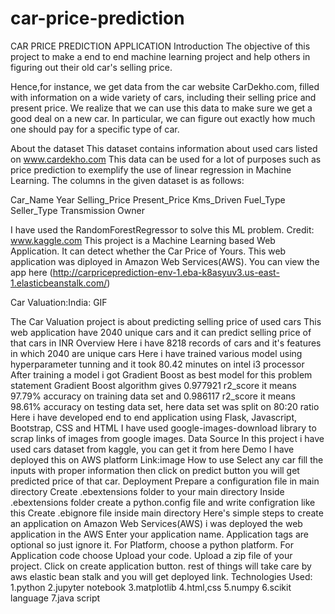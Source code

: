 # car-price-prediction
CAR PRICE PREDICTION APPLICATION
Introduction
The objective of this project to make a end to end machine learning project and help others in figuring out their old car's selling price.

Hence,for instance, we get data from the car website CarDekho.com, filled with information on a wide variety of cars, including their selling price and present price. We realize that we can use this data to make sure we get a good deal on a new car. In particular, we can figure out exactly how much one should pay for a specific type of car.

About the dataset
This dataset contains information about used cars listed on www.cardekho.com This data can be used for a lot of purposes such as price prediction to exemplify the use  of linear regression in Machine Learning. The columns in the given dataset is as follows:

Car_Name
Year
Selling_Price
Present_Price
Kms_Driven
Fuel_Type
Seller_Type
Transmission
Owner

I have used the RandomForestRegressor to solve this ML problem.
Credit: www.kaggle.com
This project is a Machine Learning based Web Application. It can detect whether the Car Price of Yours. This web application was diployed in Amazon Web Services(AWS). You can view the app here (http://carpriceprediction-env-1.eba-k8asyuv3.us-east-1.elasticbeanstalk.com/)

Car Valuation:India:
GIF

The Car Valuation project is about predicting selling price of used cars
This web application have 2040 unique cars and it can predict selling price of that cars in INR
Overview
Here i have 8218 records of cars and it's features in which 2040 are unique cars
Here i have trained various model using hyperparameter tunning and it took 80.42 minutes on intel i3 processor
After training a model i got Gradient Boost as best model for this problem statement
Gradient Boost algorithm gives 0.977921 r2_score it means 97.79% accuracy on training data set and 0.986117 r2_score it means 98.61% accuracy on testing data set, here data set was split on 80:20 ratio
Here i have developed end to end application using Flask, Javascript, Bootstrap, CSS and HTML
I have used google-images-download library to scrap links of images from google images.
Data Source
In this project i have used cars dataset from kaggle, you can get it from here
Demo
I have deployed this on AWS platform Link:image
How to use
Select any car fill the inputs with proper information then click on predict button you will get predicted price of that car.
Deployment
Prepare a configuration file in main directory
Create .ebextensions folder to your main directory
Inside .ebextensions folder create a python.config file and write configration like this
Create .ebignore file inside main directory
Here's simple steps to create an application on Amazon Web Services(AWS)
i was deployed the web application in the AWS
Enter your application name.
Application tags are optional so just ignore it.
For Platform, choose a python platform.
For Application code choose Upload your code.
Upload a zip file of your project.
Click on create application button.
rest of things will take care by aws elastic bean stalk and you will get deployed link.
Technologies Used:
1.python
2.jupyter notebook
3.matplotlib
4.html,css
5.numpy
6.scikit language
7.java script

